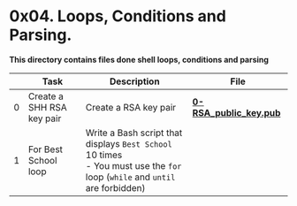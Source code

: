 # 0x04. Loops, Conditions and Parsing.

**This directory contains files done shell loops, conditions and parsing**

| | **Task** | **Description** | **File** |
| --- | --- | --- | --- |
| 0 | Create a SHH RSA key pair | Create a RSA key pair | **[0-RSA_public_key.pub](0-RSA_public_key.pub)** |
| 1 | For Best School loop | Write a Bash script that displays `Best School` 10 times<br>  - You must use the `for` loop (`while` and `until` are forbidden) |   | **[1-for_best_school](1-for_best_school)** |